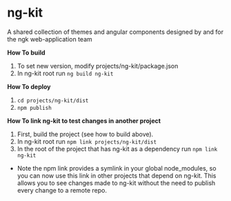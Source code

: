 # ng-kit
A shared collection of themes and angular components designed by and for the ngk web-application team

**How To build**
1. To set new version, modify projects/ng-kit/package.json
2. In ng-kit root run `ng build ng-kit`

**How To deploy**
1. `cd projects/ng-kit/dist` 
2. `npm publish`

**How To link ng-kit to test changes in another project**
1. First, build the project (see how to build above).
2. In ng-kit root run `npm link projects/ng-kit/dist`
3. In the root of the project that has ng-kit as a dependency run `npm link ng-kit`
* Note the npm link provides a symlink in your global node_modules, so you can now use this link in
 other projects that depend on ng-kit.  This allows you to see changes made to ng-kit 
 without the need to publish every change to a remote repo.
